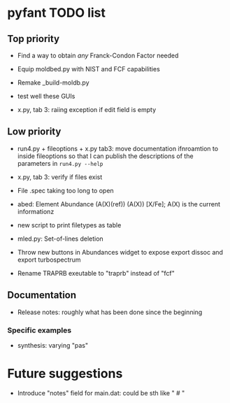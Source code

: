 # pyfant TODO list

## Top priority

- Find a way to obtain *any* Franck-Condon Factor needed

- Equip moldbed.py with NIST and FCF capabilities

- Remake _build-moldb.py

- test well these GUIs

- x.py, tab 3: raiing exception if edit field is empty

## Low priority

- run4.py + fileoptions + x.py tab3: move documentation ifnroamtion to inside fileoptions so that I can publish the descriptions of the parameters in `run4.py --help`

- x.py, tab 3: verify if files exist

- File .spec taking too long to open

- abed: Element Abundance (A(X)(ref)) (A(X)) [X/Fe]; A(X) is the current informationz
 
- new script to print filetypes as table

- mled.py: Set-of-lines deletion

- Throw new buttons in Abundances widget to expose export dissoc and export turbospectrum

- Rename TRAPRB exeutable to "traprb" instead of "fcf"

## Documentation

- Release notes: roughly what has been done since the beginning

### Specific examples

- synthesis: varying "pas"

# Future suggestions


- Introduce "notes" field for main.dat: could be sth like "<star name> # <notes>"

